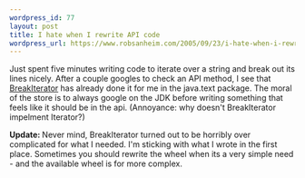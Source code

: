 ```yaml
--- 
wordpress_id: 77
layout: post
title: I hate when I rewrite API code
wordpress_url: https://www.robsanheim.com/2005/09/23/i-hate-when-i-rewrite-api-code/
---
```

Just spent five minutes writing code to iterate over a string and break out its lines nicely.  After a couple googles to check an API method, I see that <a href="https://java.sun.com/j2se/1.4.2/docs/api/">BreakIterator</a> has already done it for me in the java.text package.  The moral of the store is to always google on the JDK before writing something that feels like it should be in the api.  (Annoyance: why doesn't BreakIterator impelment Iterator?)

<b>Update: </b>Never mind, BreakIterator turned out to be horribly over complicated for what I needed.  I'm sticking with what I wrote in the first place.  Sometimes you should rewrite the wheel when its a very simple need - and the available wheel is for more complex.
